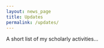 ```yaml
---
layout: news_page
title: Updates
permalink: /updates/
---
```


A short list of my scholarly activities...
